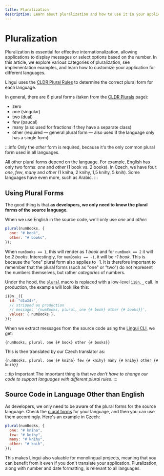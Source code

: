 ```yaml
---
title: Pluralization
description: Learn about pluralization and how to use it in your application with Lingui
---
```


# Pluralization

Pluralization is essential for effective internationalization, allowing applications to display messages or select options based on the number. In this article, we explore various categories of pluralization, see implementation examples, and learn how to customize your application for different languages.

Lingui uses the [CLDR Plural Rules](https://www.unicode.org/cldr/charts/42/supplemental/language_plural_rules.html) to determine the correct plural form for each language.

In general, there are 6 plural forms (taken from the [CLDR Plurals](https://cldr.unicode.org/index/cldr-spec/plural-rules) page):

- zero
- one (singular)
- two (dual)
- few (paucal)
- many (also used for fractions if they have a separate class)
- other (required — general plural form — also used if the language only has a single form)

:::info
Only the _other_ form is required, because it's the only common plural form used in all languages.

All other plural forms depend on the language. For example, English has only two forms: _one_ and _other_ (1 book vs. 2 books). In Czech, we have four: _one_, _few_, _many_ and _other_ (1 kniha, 2 knihy, 1,5 knihy, 5 knih). Some languages have even more, such as Arabic.
:::

## Using Plural Forms

The good thing is that **as developers, we only need to know the plural forms of the source language**.

When we use English in the source code, we'll only use _one_ and _other_:

```js
plural(numBooks, {
  one: "# book",
  other: "# books",
});
```

When `numBooks == 1`, this will render as _1 book_ and for `numBook == 2` it will be _2 books_. Interestingly, for `numBooks == -1`, it will be _-1 book_. This is because the "one" plural form also applies to -1. It is therefore important to remember that the plural forms (such as "one" or "two") do not represent the numbers themselves, but rather _categories_ of numbers.

Under the hood, the [`plural`](/ref/macro#plural) macro is replaced with a low-level [`i18n._`](/ref/core#i18n._) call. In production, the example will look like this:

```js
i18n._({
  id: "d1wX4r",
  // stripped on production
  // message: '{numBooks, plural, one {# book} other {# books}}',
  values: { numBooks },
});
```

When we extract messages from the source code using the [Lingui CLI](/ref/cli), we get:

```icu-message-format
{numBooks, plural, one {# book} other {# books}}
```

This is then translated by our Czech translator as:

```icu-message-format
{numBooks, plural, one {# kniha} few {# knihy} many {# knihy} other {# knih}}
```

:::tip Important
The important thing is that _we don't have to change our code to support languages with different plural rules_.
:::

## Source Code in Language Other than English

As developers, we only need to be aware of the plural forms for the source language. Check the [plural forms](https://www.unicode.org/cldr/charts/42/supplemental/language_plural_rules.html) for your language, and then you can use them accordingly. Here's an example in Czech:

```js
plural(numBooks, {
  one: "# kniha",
  few: "# knihy",
  many: "# knihy",
  other: "# knih",
});
```

This makes Lingui also valuable for monolingual projects, meaning that you can benefit from it even if you don't translate your application. Pluralization, along with number and date formatting, is relevant to all languages.
